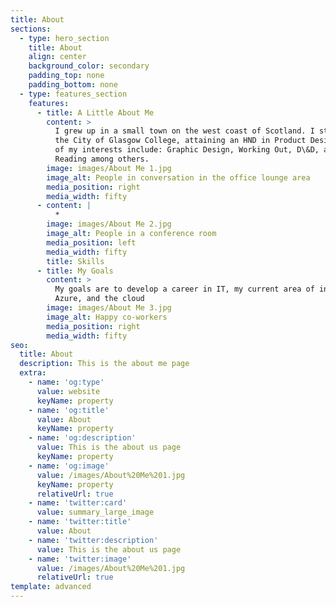 ```yaml
---
title: About
sections:
  - type: hero_section
    title: About
    align: center
    background_color: secondary
    padding_top: none
    padding_bottom: none
  - type: features_section
    features:
      - title: A Little About Me
        content: >
          I grew up in a small town on the west coast of Scotland. I studied at
          the City of Glasgow College, attaining an HND in Product Design. Some
          of my interests include: Graphic Design, Working Out, D\&D, and
          Reading among others.
        image: images/About Me 1.jpg
        image_alt: People in conversation in the office lounge area
        media_position: right
        media_width: fifty
      - content: |
          *
        image: images/About Me 2.jpg
        image_alt: People in a conference room
        media_position: left
        media_width: fifty
        title: Skills
      - title: My Goals
        content: >
          My goals are to develop a career in IT, my current area of interest is
          Azure, and the cloud
        image: images/About Me 3.jpg
        image_alt: Happy co-workers
        media_position: right
        media_width: fifty
seo:
  title: About
  description: This is the about me page
  extra:
    - name: 'og:type'
      value: website
      keyName: property
    - name: 'og:title'
      value: About
      keyName: property
    - name: 'og:description'
      value: This is the about us page
      keyName: property
    - name: 'og:image'
      value: /images/About%20Me%201.jpg
      keyName: property
      relativeUrl: true
    - name: 'twitter:card'
      value: summary_large_image
    - name: 'twitter:title'
      value: About
    - name: 'twitter:description'
      value: This is the about us page
    - name: 'twitter:image'
      value: /images/About%20Me%201.jpg
      relativeUrl: true
template: advanced
---
```


